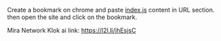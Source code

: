 Create a bookmark on chrome and paste [index.js](https://github.com/sinascorpion/klok-ai/blob/main/index.js) content in URL section. then open the site and click on the bookmark.

Mira Network Klok ai link: https://l2l.li/jhEsjsC
